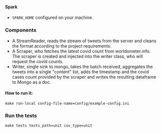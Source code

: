 #### Spark

* `SPARK_HOME` configured on your machine.


### Components

- A StreamReader, reads the stream of tweets from the server and cleans the
format according to the project requirements.
- A Scraper, who fetches the latest covid count from
worldometer.info. The scraper is created and injected into the writer
class, who will request the covid counts.
- Writer, single sink to mongo, takes the batch received, aggregates
the tweets into a single "content" list, adds the timestamp and the covid cases count
provided by the scraper and writes the resulting dataframe to Mongo as
a doc.

#### How to run it:

```
make run-local config-file-name=config/example-config.ini

```


### Run the tests

```
make tests tests_path=unit cov_type=unit
```
